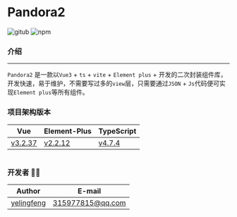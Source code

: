 # Pandora2

![gitub](https://img.shields.io/github/package-json/v/yelingfeng/Pandora2)
![npm](https://img.shields.io/npm/v/Pandora2)


### 介绍
---

`Pandora2` 是一款以`Vue3` + `ts` + `vite` + `Element plus` + 开发的二次封装组件库，开发快速，易于维护，不需要写过多的`view`层，只需要通过`JSON` + `Js`代码便可实现`Element plus`等所有组件。


### 项目架构版本
| Vue | Element-Plus | TypeScript |
| ------ | ------ | ------ |
| [v3.2.37](https://v3.vuejs.org/)  | [v2.2.12](https://element-plus.gitee.io/) | [v4.7.4](https://www.tslang.cn/) |
# 

### 开发者 👨‍💻
| Author | E-mail |
| ------ | ----- |
| [yelingfeng](http://github.com/yelingfeng) | 315977815@qq.com |

